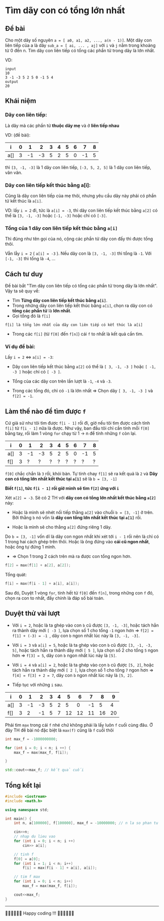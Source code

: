 Tìm dãy con có tổng lớn nhất
============================

Đề bài
--------------
Cho một dãy số nguyên `a = [ a0, a1, a2, ..., a(n - 1)]`. Một dãy con liên tiếp của a là dãy `sub_a = [ ai, ... , aj]` với `i` và `j` nằm trong khoảng từ 0 đến n.
Tìm dãy con liên tiếp có tổng các phần tử trong dãy là lớn nhất.

VD:
```
input
10
3 -1 -3 5 2 5 0 -1 5 4
output
20
```
Khái niệm
----------------
### **Dãy con liên tiếp**: 
Là dãy mà các phần tử **thuộc dãy mẹ** và ở **liên tiếp nhau**

VD: (đề bài):

| i | 0 | 1 | 2 | 3 | 4 | 5 | 6 | 7 | 8 |
| - | - | - | - | - | - | - | - | - | - | 
| a[] | 3 | -1 | -3 | 5 | 2 | 5 | 0 | -1 | 5 | 4 |

thì `[3, -1, -3]` là 1 dãy con liên tiếp, `[-3, 5, 2, 5]` là 1 dãy con liên tiếp, vân vân.

### **Dãy con liên tiếp kết thúc bằng a[i]**: 

Cũng là dãy con liên tiếp của mẹ thôi, nhưng yêu cầu dãy này phải có phần tử kết thúc là `a[i]`.

VD: lấy `i = 2` đi, tức là `a[i] = -3`, thì dãy con liên tiếp kết thúc bằng `a[2]` có thể là `[3, -1, -3]` hoặc `[-1, -3]` hoặc chỉ có `[-3]`.

### Tổng của 1 dãy con liên tiếp kết thúc bằng `a[i]`

Thì đúng như tên gọi của nó, cộng các phần tử dãy con đấy thì được tổng thôi.


Vẫn lẫy `i = 2` ( `a[i] = -3` ). Nếu dãy con là `[3, -1, -3]` thì tổng là `-1`. Với `[-1, -3]` thì tổng là `-4`, ...

Cách tư duy
-----------

Đề bài bắt "Tìm dãy con liên tiếp có tổng các phần tử trong dãy là lớn nhất". Vậy ta sẽ quy về:
- Tìm **Từng dãy con liên tiếp kết thúc bằng `a[i]`**.
- Trong những dãy con liên tiếp kết thúc bằng `a[i]`, chọn ra dãy con có **tổng các phần tử** là **lớn nhất**.
- Gọi tổng đó là `f[i]`
``` 
f[i] là tổng lớn nhất của dãy con liên tiếp có kết thúc là a[i]
``` 
- Trong các `f[i]` (từ `f[0]` đến `f[n]`) cái `f` to nhất là kết quả cần tìm.

### Ví dụ đề bài:

Lấy `i = 2` <=> `a[i] = -3`:

- Dãy con liên tiếp kết thúc bằng `a[2]` có thể là `[ 3, -1, -3 ]` hoặc `[ -1, -3 ]` hoặc chỉ có `[ -3 ]`.

- Tổng của các dãy con trên lần lượt là `-1`, `-4` và `-3`.

- Trong các tổng đó, chỉ có `-1` là lớn nhất => Chọn dãy `[ 3, -1, -3 ]` và `f[2] = -1`.

Làm thế nào để tìm được `f`
------------

Cứ giả sử như tôi tìm được `f[i - 1]` rồi đi, giờ nếu tôi tìm được cách tính `f[i]` từ `f[i - 1]` nữa là được. Như vậy, ban đầu tôi chỉ cần tính mỗi `f[0]` bằng tay, rồi làm 1 vòng `for` chạy từ 1 -> n để tính những `f` còn lại.


| i | 0 | 1 | 2 | 3 | 4 | 5 | 6 | 7 | 8 |
| - | - | - | - | - | - | - | - | - | - | 
| a[] | 3 | -1 | -3 | 5 | 2 | 5 | 0 | -1 | 5 | 4 |
| f[] | 3 | ? | ? | ? | ? | ? | ? | ? | ? |

`f[0]` chắc chắn là `3` rồi, khỏi bàn. Tự tính chay `f[1]` sẽ ra kết quả là `2` và **Dãy con có tổng lớn nhất kết thúc tại `a[1]`** sẽ là `b = [3, -1]` 

**Biết `f[1]`, tức `f[i - 1]`  rồi giờ mình sẽ tìm `f[2]` ứng với `i`**

Xét `a[2] = -3`. Sẽ có 2 TH với **dãy con có tổng lớn nhất kết thúc bằng `a[2]`** này:
 - Hoặc là mình sẽ nhét nối tiếp thằng `a[2]` vào chuỗi `b = [3, -1]` ở trên. Bởi thằng `b` nó vốn là **dãy con tổng lớn nhất kết thúc tại `a[1]`** rồi.
 
 - Hoặc là mình sẽ cho thằng `a[2]` đứng riêng 1 dãy.

 Do `b = [3, -1]` vốn dĩ là dãy con ngon nhất khi xét tới `i - 1` rồi nên là chỉ có 1 trong hai cách ghép trên thôi. Hoặc là ông đứng vào **cái cũ ngon nhất**, hoặc ông tự đứng 1 mình.

 - => Chọn 1 trong 2 cách trên mà ra được con tổng ngon hơn.

 ```cpp
 f[2] = max(f[1] + a[2], a[2]);
 ```

 Tổng quát:

 ```cpp
 f[i] = max(f[i - 1] + a[i], a[i]);
 ```

Sau đó, Duyệt 1 vòng `for`, tính hết từ `f[0]` đến `f[n]`, trong những con `f` đó, chọn ra con to nhất, đấy chính là đáp số bài toán.

Duyệt thử vài lượt
--
- Với `i = 2`, hoặc là ta ghép vào con `b` cũ được `[3, -1, -3]`, hoặc tách hẳn ra thành dãy mới `[ -3 ]`, lựa chọn số 1 cho tổng `-1` ngon hơn => `f[2] = f[1] + (-3) = -1 `, dãy con `b` ngon nhất lúc này là `[3, -1, -3]`.

- Với `i = 3` và `a[i] = 5`, hoặc là ta ghép vào con `b` cũ được `[3, -1, -3, 5]`, hoặc tách hẳn ra thành dãy mới `[ 5 ]`, lựa chọn số 2 cho tổng `5` ngon hơn => `f[3] = 5`, dãy con `b` ngon nhất lúc này là `[5]`.

- Với `i = 4` và `a[i] = 2`, hoặc là ta ghép vào con `b` cũ được `[5, 2]`, hoặc tách hẳn ra thành dãy mới `[ 2 ]`, lựa chọn số 1 cho tổng `7` ngon hơn => `f[4] = f[3] + 2 = 7`, dãy con `b` ngon nhất lúc này là `[5, 2]`.
- Tiếp tục với những `i` sau.

| i | 0 | 1 | 2 | 3 | 4 | 5 | 6 | 7 | 8 | 9 |
| - | - | - | - | - | - | - | - | - | - | - |
| a[] | 3 | -1 | -3 | 5 | 2 | 5 | 0 | -1 | 5 | 4 |
| f[] | 3 | 2 | -1 | 5 | 7 | 12 | 12 | 11 | 16 | 20 |

Phải tìm `max` trong cái `f` nhé chứ không phải là lấy luôn `f` cuối cùng đâu. Ở đây TH đề bài nó đặc biệt là `max(f)` cũng là `f` cuối thôi

```cpp
int max_f = -1000000000;

for (int i = 0; i < n; i ++) {
    max_f = max(max_f, f[i]);

}

std::cout<<max_f; // kết quả cuối
```

Tổng kết lại
--------

```cpp
#include <iostream>
#include <math.h>

using namespace std;

int main() {
    int n, a[100000], f[100000], max_f = -10000000; // n la so phan tu

    cin>>n;
    // nhap du lieu vao
    for (int i = 0; i < n; i ++)
        cin>> a[i];

    // tinh f
    f[0] = a[0];
    for (int i = 1; i < n; i++)  
        f[i] = max(f[i - 1] + a[i], a[i]);

    // tim f max
    for (int i = 0; i < n; i++)  
        max_f = max(max_f, f[i]);

    cout<<max_f;
}
```

* * *

🧑‍💻🧑‍💻🧑‍💻 Happy coding !!! 🧑‍💻🧑‍💻🧑‍💻